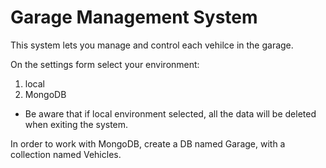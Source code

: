 # Garage Management System

This system lets you manage and control each vehilce in the garage.

On the settings form select your environment:
1. local 
2. MongoDB

* Be aware that if local environment selected, all the data will be deleted when exiting the system.

In order to work with MongoDB, create a DB named Garage, with a collection named Vehicles.
